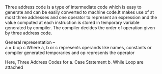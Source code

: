 Three address code is a type of intermediate code which is easy to generate and can be easily converted to machine code.It makes use of at most three addresses and one operator to represent an expression and the value computed at each instruction is stored in temporary variable generated by compiler. The compiler decides the order of operation given by three address code.

General representation –      
            a = b op c
Where a, b or c represents operands like names, constants or compiler generated temporaries and op represents the operator

Here, Three Address Codes for   a. Case Statement    b. While Loop are attached

